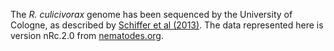 [//]: # (Created by ./bin/manage_files.pl from ./species/Romanomermis_culicivorax/PRJEB1358/Romanomermis_culicivorax_PRJEB1358.assembly.html on Thu Jun 11 13:45:32 2020)
The _R. culicivorax_ genome has been sequenced by the University of Cologne, as described by [Schiffer et al (2013)](http://europepmc.org/abstract/MED/24373391). The data represented here is version nRc.2.0 from [nematodes.org](http://nematodes.org/genomes/romanomermis_culicivorax/index.html).
